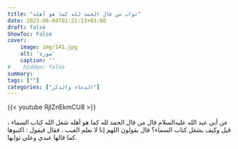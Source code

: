 ```yaml
---
title: "ثواب من قال الحمد لله كما هو أهله"
date: 2023-06-04T01:21:13+03:00
draft: false
ShowToc: False
cover:
    image: img/141.jpg
    alt: 'صورة'
    caption: ''
#    hidden: false
summary: 
tags: [""]
categories: ["الدعاء والذكر"]
---
```

{{< youtube RjIZnEkmCU8 >}}  
 <br>
عن أبي عبد الله عليه‌السلام قال من قال الحمد لله كما هو أهله
شغل الله كتاب السماء ، قيل وكيف يشغل كتاب السماء؟ قال يقولون
اللهم إنا لا نعلم الغيب ، فقال فيقول : اكتبوها كما قالها عبدي وعلي
ثوابها.

